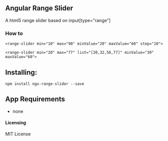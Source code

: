 ## Angular Range Slider

A html5 range slider based on input[type="range"]

### How to
```
<range-slider min="10" max="90" minValue="20" maxValue="60" step="10">

<range-slider min="20" max="77" list="[20,32,56,77]" minValue="30" maxValue="60">
```

## Installing:
```
npm install ngx-range-slider --save
```

## App Requirements
* none

#### Licensing
MIT License
